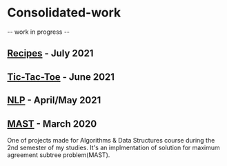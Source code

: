 # Consolidated-work


  -- work in progress --


## [Recipes](https://github.com/bulaimaslo/Recipes)  -  July 2021

## [Tic-Tac-Toe](https://github.com/bulaimaslo/tictactoe)  -  June 2021

## [NLP](https://github.com/bulaimaslo/NLP)  -  April/May 2021

## [MAST](https://github.com/bulaimaslo/MAST)  -  March 2020
One of projects made for Algorithms & Data Structures course during the 2nd semester of my studies.
It's an implmentation of solution for maximum agreement subtree problem(MAST).

